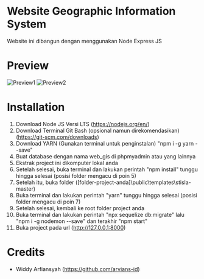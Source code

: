 # Website Geographic Information System

Website ini dibangun dengan menggunakan Node Express JS

# Preview

![Preview1](https://user-images.githubusercontent.com/75376740/149528507-9ced5519-5f7a-400d-b1eb-65aa7e54ac34.png)
![Preview2](https://user-images.githubusercontent.com/75376740/149528513-44f7fb73-1245-458a-8f30-b7b95ab36ac6.png)

# Installation

1. Download Node JS Versi LTS (https://nodejs.org/en/)
2. Download Terminal Git Bash (opsional namun direkomendasikan) (https://git-scm.com/downloads)
3. Download YARN (Gunakan terminal untuk penginstalan) "npm i -g yarn --save"
4. Buat database dengan nama web_gis di phpmyadmin atau yang lainnya
5. Ekstrak project ini dikomputer lokal anda
6. Setelah selesai, buka terminal dan lakukan perintah "npm install" tunggu hingga selesai (posisi folder mengacu di poin 5)
7. Setelah itu, buka folder ([folder-project-anda]\public\templates\stisla-master)
8. Buka terminal dan lakukan perintah "yarn" tunggu hingga selesai (posisi folder mengacu di poin 7)
9. Setelah selesai, kembali ke root folder project anda
10. Buka terminal dan lakukan perintah "npx sequelize db:migrate" lalu "npm i -g nodemon --save" dan terakhir "npm start"
11. Buka project pada url (http://127.0.0.1:8000)

# Credits

- Widdy Arfiansyah (https://github.com/arvians-id)
